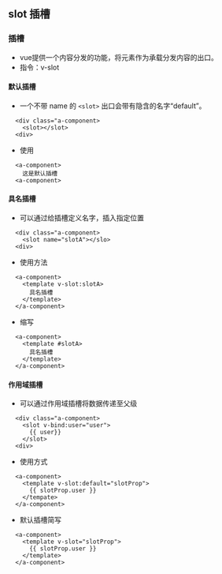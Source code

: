 ## slot 插槽

### 插槽

- vue提供一个内容分发的功能，将元素作为承载分发内容的出口。
- 指令：v-slot


#### 默认插槽

- 一个不带 name 的 `<slot>` 出口会带有隐含的名字“default”。

```
  <div class="a-component>
    <slot></slot>
  <div>
```
- 使用

```
  <a-component>
    这是默认插槽
  <a-component>
```


#### 具名插槽

- 可以通过给插槽定义名字，插入指定位置

```
  <div class="a-component>
    <slot name="slotA"></slo>
  <div>
```

- 使用方法

```
  <a-component>
    <template v-slot:slotA>
      具名插槽
    </template>
  </a-component>
```

- 缩写

```
  <a-component>
    <template #slotA>
      具名插槽
    </template>
  </a-component>
```


#### 作用域插槽

- 可以通过作用域插槽将数据传递至父级

```
  <div class="a-component>
    <slot v-bind:user="user">
      {{ user}}
    </slot>
  <div>
```

- 使用方式

```
  <a-component>
    <template v-slot:default="slotProp">
      {{ slotProp.user }}
    </tempate>
  </a-component>
```

- 默认插槽简写

```
  <a-component>
    <template v-slot="slotProp">
      {{ slotProp.user }}
    </template>
  </a-component>
```

